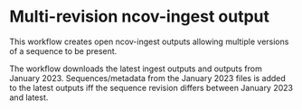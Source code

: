 # Multi-revision ncov-ingest output

This workflow creates open ncov-ingest outputs allowing multiple versions of a sequence to be present.

The workflow downloads the latest ingest outputs and outputs from January 2023. Sequences/metadata from the January 2023 files is added to the latest outputs iff the sequence revision differs between January 2023 and latest.
